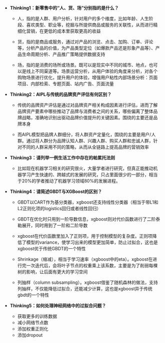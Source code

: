 * **Thinking1：新零售中的“人、货、场”分别指的是什么？**

  * 人，指的是人群、用户分析，针对用户的多个维度，比如年龄、人生阶段、喜欢类型、职业等，挖掘与所提供商品或服务的关联性，从而进行精细化营销，在更低的成本里获取更高的收益

  * 货，指的是商品或服务，通过对产品的浏览、点击、加购、订单、评论等，分析产品的价值，为产品类型定位（如爆款产品还是形象产品等）、产品生命周期分析、产品推广策略提供数据支持

  * 场，指的是消费的场所或场景。既可以是现实中不同的城市、地点，也可以是线上不同渠道等。场景运营分析，从用户体验的角度来分析，对各个购物场景进行优化，提升用户的体验，增强用户粘性内部场景分析：页面项目、内部检索、专题页面、站内广告、页面流量

    

* **Thinking2：AIPL与传统的品牌资产评估有何区别？**

  * 传统的品牌资产评估是通过对品牌资产相关构成因素进行评估，进而了解品牌资产要素中哪些推动了品牌与消费者之间的关系，哪些偏离了整体品牌战略，准确地识别出驱动品牌价值提升的关键因素。围绕的主要还是品牌本身

  * 而AIPL模型把品牌人群细分，将人群资产定量化，围绕的主要是用户/人群。通过将人群分为品牌认知人群、兴趣人群、购买人群和忠诚人群，针对不同的人群采用不同的策略，从而从全链路上提高品牌的营销效率

    

* **Thinking3：请列举一例生活工作中存在的帕累托法则**

  * 比如现在机器学习相关的研究很火，大量学者进行研究，但真正能推动机器学习产生快速的、跨越式的发展的研究，只占里面很少的一部分，相当于20%的学者推动了机器学习领域80%的发展进程。

    

* **Thinking4：请简述GBDT与XGBoost的区别？**

  * GBDT以CART作为基分类器，xgboost还支持线性分类器（相当于带L1和L2正则化项的logistics回归或者线性回归）

  * GBDT在优化时只用到一阶导数信息，xgboost则对代价函数进行了二阶泰勒展开，同时用到了一阶和二阶导数

  * xgboost在代价函数里加入了正则项，用于控制模型的复杂度。正则项降低了模型的variance，使学习出来的模型更加简单，防止过拟合，这也是xgboost优于传统GBDT的一个特性

  * Shrinkage（缩减），相当于学习速率（xgboost中的eta）。xgboost在进行完一次迭代后，会将叶子节点的权重乘上该系数，主要是为了削弱每棵树的影响，让后面有更大的学习空间

  * 列抽样（column subsampling）。xgboost借鉴了随机森林的做法，支持列抽样，不仅能降低过拟合，还能减少计算，这也是xgboost异于传统gbdt的一个特性

    

* **Thinking5：如何处理神经网络中的过拟合问题？**

  * 获取更多的训练数据
  * 减小网络节点数
  * 添加权重正则化
  * 添加dropout